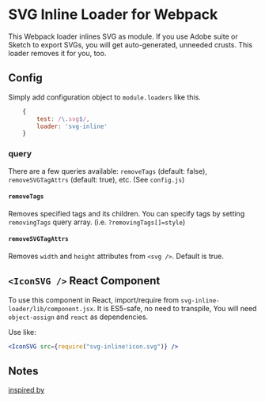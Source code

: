 # SVG Inline Loader for Webpack

This Webpack loader inlines SVG as module. If you use Adobe suite or Sketch to export SVGs, you will get auto-generated, unneeded crusts. This loader removes it for you, too.

## Config

Simply add configuration object to `module.loaders` like this.

```javascript
    {
        test: /\.svg$/,
        loader: 'svg-inline'
    }
```

### query

There are a few queries available: `removeTags` (default: false), `removeSVGTagAttrs` (default: true), etc. (See `config.js`)

#### `removeTags`

Removes specified tags and its children. You can specify tags by setting `removingTags` query array. (i.e. `?removingTags[]=style`)

#### `removeSVGTagAttrs`

Removes `width` and `height` attributes from `<svg />`. Default is true.

## `<IconSVG />` React Component

To use this component in React, import/require from `svg-inline-loader/lib/component.jsx`.
It is ES5-safe, no need to transpile, You will need `object-assign` and `react` as dependencies.

Use like:

```jsx
<IconSVG src={require("svg-inline!icon.svg")} />
```

## Notes

[inspired by](https://gist.github.com/MoOx/1eb30eac43b2114de73a)
